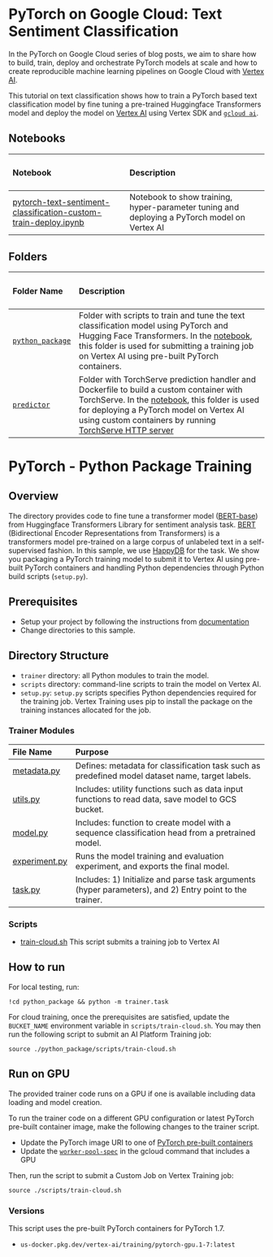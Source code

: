 # PyTorch on Google Cloud: Text Sentiment Classification

In the PyTorch on Google Cloud series of blog posts, we aim to share how to build, train, deploy and orchestrate PyTorch models at scale and how to create reproducible machine learning pipelines on Google Cloud with [Vertex AI](https://cloud.google.com/vertex-ai).

This tutorial on text classification shows how to train a PyTorch based text classification model by fine tuning a pre-trained Huggingface Transformers model and deploy the model on [Vertex AI](https://cloud.google.com/vertex-ai/docs/start/client-libraries#python) using Vertex SDK and [`gcloud ai`](https://cloud.google.com/sdk/gcloud/reference/beta/ai).

## Notebooks

| <h4>Notebook</h4> | <h4>Description</h4>                       |
| :-------- | :------- |
| [pytorch-text-sentiment-classification-custom-train-deploy.ipynb](./pytorch-text-sentiment-classification-custom-train-deploy.ipynb) | Notebook to show training, hyper-parameter tuning and deploying a PyTorch model on Vertex AI |


## Folders


| <h4>Folder Name</h4> | <h4>Description</h4>                       |
| :-------- | :------- |
| [`python_package`](./python_package) | Folder with scripts to train and tune the text classification model using PyTorch and Hugging Face Transformers. In the [notebook](./pytorch-text-sentiment-classification-custom-train-deploy.ipynb), this folder is used for submitting a training job on Vertex AI using pre-built PyTorch containers. |
| [`predictor`](./predictor) | Folder with TorchServe prediction handler and Dockerfile to build a custom container with TorchServe. In the [notebook](./pytorch-text-sentiment-classification-custom-train-deploy.ipynb), this folder is used for deploying a PyTorch model on Vertex AI using custom containers by running [TorchServe HTTP server](https://pytorch.org/serve/) |

# PyTorch - Python Package Training

## Overview

The directory provides code to fine tune a transformer model ([BERT-base](https://huggingface.co/bert-base-cased)) from Huggingface Transformers Library for sentiment analysis task.  [BERT](https://ai.googleblog.com/2018/11/open-sourcing-bert-state-of-art-pre.html) (Bidirectional Encoder Representations from Transformers) is a transformers model pre-trained on a large corpus of unlabeled text in a self-supervised fashion. In this sample, we use [HappyDB](https://www.kaggle.com/datasets/ritresearch/happydb) for the task. We show you packaging a PyTorch training model to submit it to Vertex AI using pre-built PyTorch containers and handling Python dependencies through Python build scripts (`setup.py`). 

## Prerequisites
* Setup your project by following the instructions from [documentation](https://cloud.google.com/vertex-ai/docs/start/cloud-environment)
* Change directories to this sample.

## Directory Structure

* `trainer` directory: all Python modules to train the model.
* `scripts` directory: command-line scripts to train the model on Vertex AI.
* `setup.py`: `setup.py` scripts specifies Python dependencies required for the training job. Vertex Training uses pip to install the package on the training instances allocated for the job.

### Trainer Modules
| File Name | Purpose |
| :-------- | :------ |
| [metadata.py](trainer/metadata.py) | Defines: metadata for classification task such as predefined model dataset name, target labels. |
| [utils.py](trainer/utils.py) | Includes: utility functions such as data input functions to read data, save model to GCS bucket. |
| [model.py](trainer/model.py) | Includes: function to create model with a sequence classification head from a pretrained model. |
| [experiment.py](trainer/experiment.py) | Runs the model training and evaluation experiment, and exports the final model. |
| [task.py](trainer/task.py) | Includes: 1) Initialize and parse task arguments (hyper parameters), and 2) Entry point to the trainer. |

### Scripts

* [train-cloud.sh](scripts/train-cloud.sh) This script submits a training job to Vertex AI

## How to run
For local testing, run:
```
!cd python_package && python -m trainer.task
```

For cloud training, once the prerequisites are satisfied, update the
`BUCKET_NAME` environment variable in `scripts/train-cloud.sh`. You may then
run the following script to submit an AI Platform Training job:
```
source ./python_package/scripts/train-cloud.sh
```

## Run on GPU
The provided trainer code runs on a GPU if one is available including data loading and model creation.

To run the trainer code on a different GPU configuration or latest PyTorch pre-built container image, make the following changes to the trainer script.
* Update the PyTorch image URI to one of [PyTorch pre-built containers](https://cloud.google.com/vertex-ai/docs/training/pre-built-containers#available_container_images)
* Update the [`worker-pool-spec`](https://cloud.google.com/vertex-ai/docs/training/configure-compute?hl=hr) in the gcloud command that includes a GPU

Then, run the script to submit a Custom Job on Vertex Training job:
```
source ./scripts/train-cloud.sh
```

### Versions
This script uses the pre-built PyTorch containers for PyTorch 1.7.
* `us-docker.pkg.dev/vertex-ai/training/pytorch-gpu.1-7:latest`
